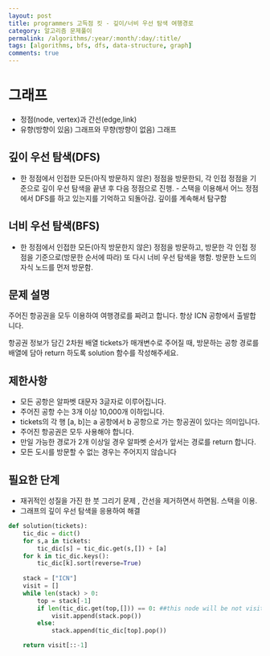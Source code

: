 ```yaml
---
layout: post
title: programmers 고득점 킷 - 깊이/너비 우선 탐색 여행경로
category: 알고리즘 문제풀이
permalink: /algorithms/:year/:month/:day/:title/
tags: [algorithms, bfs, dfs, data-structure, graph]
comments: true
---
```


# 그래프
- 정점(node, vertex)과 간선(edge,link)
- 유향(방향이 있음) 그래프와 무향(방향이 없음) 그래프


## 깊이 우선 탐색(DFS)
- 한 정점에서 인접한 모든(아직 방문하지 않은) 정점을 방문한되, 각 인접 정점을 기준으로 깊이 우선 탐색을 끝낸 후 다음 정점으로 진행. - 스택을 이용해서 어느 정점에서 DFS를 하고 있는지를 기억하고 되돌아감. 깊이를 계속해서 탐구함

## 너비 우선 탐색(BFS)
- 한 정점에서 인접한 모든(아직 방문한지 않은) 정점을 방문하고, 방문한 각 인접 정점을 기준으로(방문한 순서에 따라) 또 다시 너비 우선 탐색을 행함. 방문한 노드의 자식 노드를 먼저 방문함.  

## 문제 설명
주어진 항공권을 모두 이용하여 여행경로를 짜려고 합니다. 항상 ICN 공항에서 출발합니다.

항공권 정보가 담긴 2차원 배열 tickets가 매개변수로 주어질 때, 방문하는 공항 경로를 배열에 담아 return 하도록 solution 함수를 작성해주세요.

## 제한사항
- 모든 공항은 알파벳 대문자 3글자로 이루어집니다.
- 주어진 공항 수는 3개 이상 10,000개 이하입니다.
- tickets의 각 행 [a, b]는 a 공항에서 b 공항으로 가는 항공권이 있다는 의미입니다.
- 주어진 항공권은 모두 사용해야 합니다.
- 만일 가능한 경로가 2개 이상일 경우 알파벳 순서가 앞서는 경로를 return 합니다.
- 모든 도시를 방문할 수 없는 경우는 주어지지 않습니다

## 필요한 단계
- 재귀적인 성질을 가진 한 붓 그리기 문제 , 간선을 제거하면서 하면됨. 스택을 이용.
- 그래프의 깊이 우선 탐색을 응용하여 해결



```python
def solution(tickets):
    tic_dic = dict()
    for s,a in tickets:
        tic_dic[s] = tic_dic.get(s,[]) + [a]
    for k in tic_dic.keys():
        tic_dic[k].sort(reverse=True)
    
    stack = ["ICN"]
    visit = []
    while len(stack) > 0:
        top = stack[-1]
        if len(tic_dic.get(top,[])) == 0: ##this node will be not visited
            visit.append(stack.pop())
        else:
            stack.append(tic_dic[top].pop())

    return visit[::-1]


```